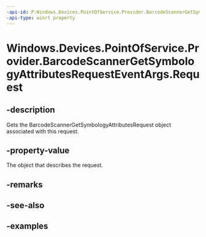 ```yaml
---
-api-id: P:Windows.Devices.PointOfService.Provider.BarcodeScannerGetSymbologyAttributesRequestEventArgs.Request
-api-type: winrt property
---
```


<!-- Property syntax.
public BarcodeScannerGetSymbologyAttributesRequest Request { get; }
-->

# Windows.Devices.PointOfService.Provider.BarcodeScannerGetSymbologyAttributesRequestEventArgs.Request

## -description
Gets the BarcodeScannerGetSymbologyAttributesRequest object associated with this request.

## -property-value
The object that describes the request.

## -remarks

## -see-also

## -examples


